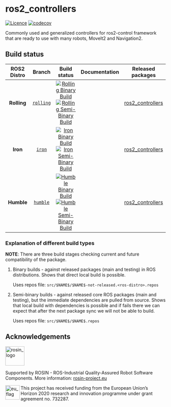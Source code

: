 # ros2_controllers

[![Licence](https://img.shields.io/badge/License-Apache%202.0-blue.svg)](https://opensource.org/licenses/Apache-2.0)
[![codecov](https://codecov.io/gh/ros-controls/ros2_controllers/branch/iron/graph/badge.svg?token=KSdY0tsHm6)](https://codecov.io/gh/ros-controls/ros2_controllers)

Commonly used and generalized controllers for ros2-control framework that are ready to use with many robots, MoveIt2 and Navigation2.

## Build status

ROS2 Distro | Branch | Build status | Documentation | Released packages
:---------: | :----: | :----------: | :-----------: | :---------------:
**Rolling** | [`rolling`](https://github.com/ros-controls/ros2_controllers/tree/rolling) | [![Rolling Binary Build](https://github.com/ros-controls/ros2_controllers/actions/workflows/rolling-binary-build-main.yml/badge.svg?branch=master)](https://github.com/ros-controls/ros2_controllers/actions/workflows/rolling-binary-build-main.yml?branch=master) <br /> [![Rolling Semi-Binary Build](https://github.com/ros-controls/ros2_controllers/actions/workflows/rolling-semi-binary-build-main.yml/badge.svg?branch=master)](https://github.com/ros-controls/ros2_controllers/actions/workflows/rolling-semi-binary-build-main.yml?branch=master) |  | [ros2_controllers](https://index.ros.org/p/ros2_controllers/#rolling)
**Iron** | [`iron`](https://github.com/ros-controls/ros2_controllers/tree/iron) | [![Iron Binary Build](https://github.com/ros-controls/ros2_controllers/actions/workflows/iron-binary-build-main.yml/badge.svg?branch=master)](https://github.com/ros-controls/ros2_controllers/actions/workflows/iron-binary-build-main.yml?branch=master) <br /> [![Iron Semi-Binary Build](https://github.com/ros-controls/ros2_controllers/actions/workflows/iron-semi-binary-build-main.yml/badge.svg?branch=master)](https://github.com/ros-controls/ros2_controllers/actions/workflows/iron-semi-binary-build-main.yml?branch=master) |  | [ros2_controllers](https://index.ros.org/p/ros2_controllers/#iron)
**Humble** | [`humble`](https://github.com/ros-controls/ros2_controllers/tree/humble) | [![Humble Binary Build](https://github.com/ros-controls/ros2_controllers/actions/workflows/humble-binary-build-main.yml/badge.svg?branch=master)](https://github.com/ros-controls/ros2_controllers/actions/workflows/humble-binary-build-main.yml?branch=master) <br /> [![Humble Semi-Binary Build](https://github.com/ros-controls/ros2_controllers/actions/workflows/humble-semi-binary-build-main.yml/badge.svg?branch=master)](https://github.com/ros-controls/ros2_controllers/actions/workflows/humble-semi-binary-build-main.yml?branch=master) |  | [ros2_controllers](https://index.ros.org/p/ros2_controllers/#humble)

### Explanation of different build types

**NOTE**: There are three build stages checking current and future compatibility of the package.

1. Binary builds - against released packages (main and testing) in ROS distributions. Shows that direct local build is possible.

   Uses repos file: `src/$NAME$/$NAME$-not-released.<ros-distro>.repos`

1. Semi-binary builds - against released core ROS packages (main and testing), but the immediate dependencies are pulled from source.
   Shows that local build with dependencies is possible and if fails there we can expect that after the next package sync we will not be able to build.

   Uses repos file: `src/$NAME$/$NAME$.repos`


## Acknowledgements

<!--
    ROSIN acknowledgement from the ROSIN press kit
    @ https://github.com/rosin-project/press_kit
-->

<a href="http://rosin-project.eu">
  <img src="http://rosin-project.eu/wp-content/uploads/rosin_ack_logo_wide.png"
       alt="rosin_logo" height="60" >
</a>

Supported by ROSIN - ROS-Industrial Quality-Assured Robot Software Components.
More information: <a href="http://rosin-project.eu">rosin-project.eu</a>

<img src="http://rosin-project.eu/wp-content/uploads/rosin_eu_flag.jpg"
     alt="eu_flag" height="45" align="left" >

This project has received funding from the European Union’s Horizon 2020
research and innovation programme under grant agreement no. 732287.

